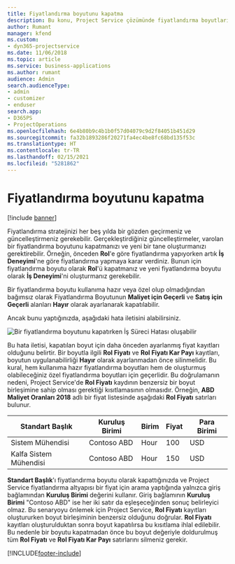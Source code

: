 ```yaml
---
title: Fiyatlandırma boyutunu kapatma
description: Bu konu, Project Service çözümünde fiyatlandırma boyutlarının nasıl ayarlanacağını gösterir.
author: Rumant
manager: kfend
ms.custom:
- dyn365-projectservice
ms.date: 11/06/2018
ms.topic: article
ms.service: business-applications
ms.author: rumant
audience: Admin
search.audienceType:
- admin
- customizer
- enduser
search.app:
- D365PS
- ProjectOperations
ms.openlocfilehash: 6e4b80b9c4b1b0f57d04079c9d2f84051b451d29
ms.sourcegitcommit: fa32b1893286f20271fa4ec4be8fc68bd135f53c
ms.translationtype: HT
ms.contentlocale: tr-TR
ms.lasthandoff: 02/15/2021
ms.locfileid: "5281862"
---
```

# <a name="turn-off-a-pricing-dimension"></a>Fiyatlandırma boyutunu kapatma

[!include [banner](../includes/psa-now-project-operations.md)]

Fiyatlandırma stratejinizi her beş yılda bir gözden geçirmeniz ve güncelleştirmeniz gerekebilir. Gerçekleştirdiğiniz güncelleştirmeler, varolan bir fiyatlandırma boyutunu kapatmanızı ve yeni bir tane oluşturmanızı gerektirebilir. Örneğin, önceden **Rol**'e göre fiyatlandırma yapıyorken artık **İş Deneyimi**'ne göre fiyatlandırma yapmaya karar verdiniz. Bunun için fiyatlandırma boyutu olarak **Rol**'ü kapatmanız ve yeni fiyatlandırma boyutu olarak **İş Deneyimi**'ni oluşturmanız gerekebilir. 

Bir fiyatlandırma boyutu kullanıma hazır veya özel olup olmadığından bağımsız olarak Fiyatlandırma Boyutunun **Maliyet için Geçerli** ve **Satış için Geçerli** alanları **Hayır** olarak ayarlanarak kapatılabilir.

Ancak bunu yaptığınızda, aşağıdaki hata iletisini alabilirsiniz.

![Bir fiyatlandırma boyutunu kapatırken İş Süreci Hatası oluşabilir](media/Business-Process-Error.png)


Bu hata iletisi, kapatılan boyut için daha önceden ayarlanmış fiyat kayıtları olduğunu belirtir. Bir boyutla ilgili **Rol Fiyatı** ve **Rol Fiyatı Kar Payı** kayıtları, boyutun uygulanabilirliği **Hayır** olarak ayarlanmadan önce silinmelidir. Bu kural, hem kullanıma hazır fiyatlandırma boyutları hem de oluşturmuş olabileceğiniz özel fiyatlandırma boyutları için geçerlidir. Bu doğrulamanın nedeni, Project Service'de **Rol Fiyatı** kaydının benzersiz bir boyut birleşimine sahip olması gerektiği kısıtlamasının olmasıdır. Örneğin, **ABD Maliyet Oranları 2018** adlı bir fiyat listesinde aşağıdaki **Rol Fiyatı** satırları bulunur. 

| Standart Başlık         | Kuruluş Birimi    |Birim   |Fiyat  |Para Birimi  |
| -----------------------|-------------|-------|-------|----------|
| Sistem Mühendisi|Contoso ABD|Hour| 100|USD|
| Kalfa Sistem Mühendisi|Contoso ABD|Hour| 150| USD|


**Standart Başlık**'ı fiyatlandırma boyutu olarak kapattığınızda ve Project Service fiyatlandırma altyapısı bir fiyat için arama yaptığında yalnızca giriş bağlamından **Kuruluş Birimi** değerini kullanır. Giriş bağlamının **Kuruluş Birimi** "Contoso ABD" ise her iki satır da eşleşeceğinden sonuç belirleyici olmaz. Bu senaryoyu önlemek için Project Service, **Rol Fiyatı** kayıtları oluştururken boyut birleşiminin benzersiz olduğunu doğrular. **Rol Fiyatı** kayıtları oluşturulduktan sonra boyut kapatılırsa bu kısıtlama ihlal edilebilir. Bu nedenle bir boyutu kapatmadan önce bu boyut değeriyle doldurulmuş tüm **Rol Fiyatı** ve **Rol Fiyatı Kar Payı** satırlarını silmeniz gerekir.



[!INCLUDE[footer-include](../includes/footer-banner.md)]